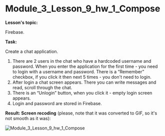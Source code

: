 # Module_3_Lesson_9_hw_1_Compose
**Lesson's topic:**

Firebase.

**Task:**

Create a chat application.
1) There are 2 users in the chat who have a hardcoded username and password. When you enter the application for the first time - you need to login with a username and password. There is a “Remember” checkbox, if you click it then next 5 times - you don't need to login.
2) After login a chat screen appears. There you can write messages and read, scroll through the chat.
3) There is an “Unlogin” button, when you click it - empty login screen appears.
4) Login and password are stored in Firebase.

**Result: Screen recoding** (please, note that it was converted to GIF, so it's not smooth as it was):

![Module_3_Lesson_9_hw_1_Compose](https://github.com/vdcast/Module_3_Lesson_9_hw_1_Compose/assets/108469609/d0fa6f87-4ac6-4f96-8a24-dbd8c94e1600)
